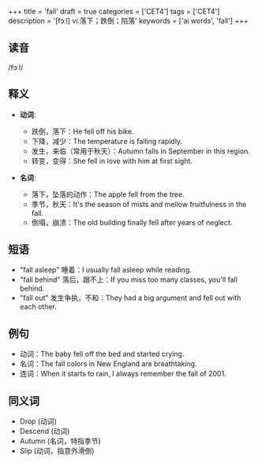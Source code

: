 +++
title = 'fall'
draft = true
categories = ['CET4']
tags = ['CET4']
description = '[fɔːl] vi.落下；跌倒；陷落'
keywords = ['ai words', 'fall']
+++

## 读音
/fɔːl/

## 释义
- **动词**:
  - 跌倒，落下：He fell off his bike.
  - 下降，减少：The temperature is falling rapidly.
  - 发生，来临（常用于秋天）：Autumn falls in September in this region.
  - 转变，变得：She fell in love with him at first sight.

- **名词**:
  - 落下，坠落的动作：The apple fell from the tree.
  - 季节，秋天：It's the season of mists and mellow fruitfulness in the fall.
  - 倒塌，崩溃：The old building finally fell after years of neglect.

## 短语
- "fall asleep" 睡着：I usually fall asleep while reading.
- "fall behind" 落后，跟不上：If you miss too many classes, you'll fall behind.
- "fall out" 发生争执，不和：They had a big argument and fell out with each other.

## 例句
- 动词：The baby fell off the bed and started crying.
- 名词：The fall colors in New England are breathtaking.
- 连词：When it starts to rain, I always remember the fall of 2001.

## 同义词
- Drop (动词)
- Descend (动词)
- Autumn (名词，特指季节)
- Slip (动词，指意外滑倒)
